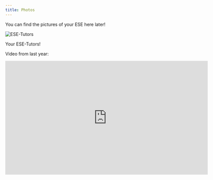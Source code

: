 ```yaml
---
title: Photos
---
```


You can find the pictures of your ESE here later!

![ESE-Tutors](../img/tutoren{{site.year}}.jpg)

Your ESE-Tutors!

Video from last year:
<div class="flex-video widescreen vimeo">
  <iframe src="https://player.vimeo.com/video/141549237" width="640" height="360" frameborder="0" webkitallowfullscreen mozallowfullscreen allowfullscreen></iframe>
</div>
